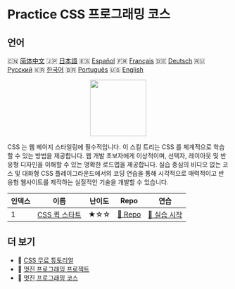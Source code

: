 # Practice CSS 프로그래밍 코스

## 언어

🇨🇳 [简体中文](README_zh.md) 🇯🇵 [日本語](README_ja.md) 🇪🇸 [Español](README_es.md) 🇫🇷 [Français](README_fr.md) 🇩🇪 [Deutsch](README_de.md) 🇷🇺 [Русский](README_ru.md) 🇰🇷 [한국어](README_ko.md) 🇧🇷 [Português](README_pt.md) 🇺🇸 [English](README.md) 

<div align="center">
<img width="128px" src="https://file.labex.io/path/YheSJQuYYCNJ.png">
</div>

CSS 는 웹 페이지 스타일링에 필수적입니다. 이 스킬 트리는 CSS 를 체계적으로 학습할 수 있는 방법을 제공합니다. 웹 개발 초보자에게 이상적이며, 선택자, 레이아웃 및 반응형 디자인을 이해할 수 있는 명확한 로드맵을 제공합니다. 실습 중심의 비디오 없는 코스 및 대화형 CSS 플레이그라운드에서의 코딩 연습을 통해 시각적으로 매력적이고 반응형 웹사이트를 제작하는 실질적인 기술을 개발할 수 있습니다.

|   인덱스 | 이름                                                              | 난이도   | Repo                                                          | 연습                                                             |
|----------|-------------------------------------------------------------------|----------|---------------------------------------------------------------|------------------------------------------------------------------|
|        1 | [CSS 퀵 스타트](https://labex.io/ko/courses/quick-start-with-css) | ★☆☆      | [🔗 Repo](https://github.com/labex-labs/quick-start-with-css) | [🚀 실습 시작](https://labex.io/ko/courses/quick-start-with-css) |

## 더 보기

- 🔗 [CSS 무료 튜토리얼](https://github.com/labex-labs/css-free-tutorials)
- 🔗 [멋진 프로그래밍 프로젝트](https://github.com/labex-labs/awesome-programming-projects)
- 🔗 [멋진 프로그래밍 코스](https://github.com/labex-labs/awesome-programming-courses)

